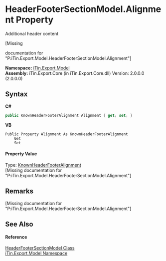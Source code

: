 # HeaderFooterSectionModel.Alignment Property 
Additional header content 

\[Missing <summary> documentation for "P:iTin.Export.Model.HeaderFooterSectionModel.Alignment"\]

**Namespace:**&nbsp;<a href="N_iTin_Export_Model">iTin.Export.Model</a><br />**Assembly:**&nbsp;iTin.Export.Core (in iTin.Export.Core.dll) Version: 2.0.0.0 (2.0.0.0)

## Syntax

**C#**<br />
``` C#
public KnownHeaderFooterAlignment Alignment { get; set; }
```

**VB**<br />
``` VB
Public Property Alignment As KnownHeaderFooterAlignment
	Get
	Set
```


#### Property Value
Type: <a href="T_iTin_Export_Model_KnownHeaderFooterAlignment">KnownHeaderFooterAlignment</a><br />\[Missing <value> documentation for "P:iTin.Export.Model.HeaderFooterSectionModel.Alignment"\]

## Remarks
\[Missing <remarks> documentation for "P:iTin.Export.Model.HeaderFooterSectionModel.Alignment"\]

## See Also


#### Reference
<a href="T_iTin_Export_Model_HeaderFooterSectionModel">HeaderFooterSectionModel Class</a><br /><a href="N_iTin_Export_Model">iTin.Export.Model Namespace</a><br />